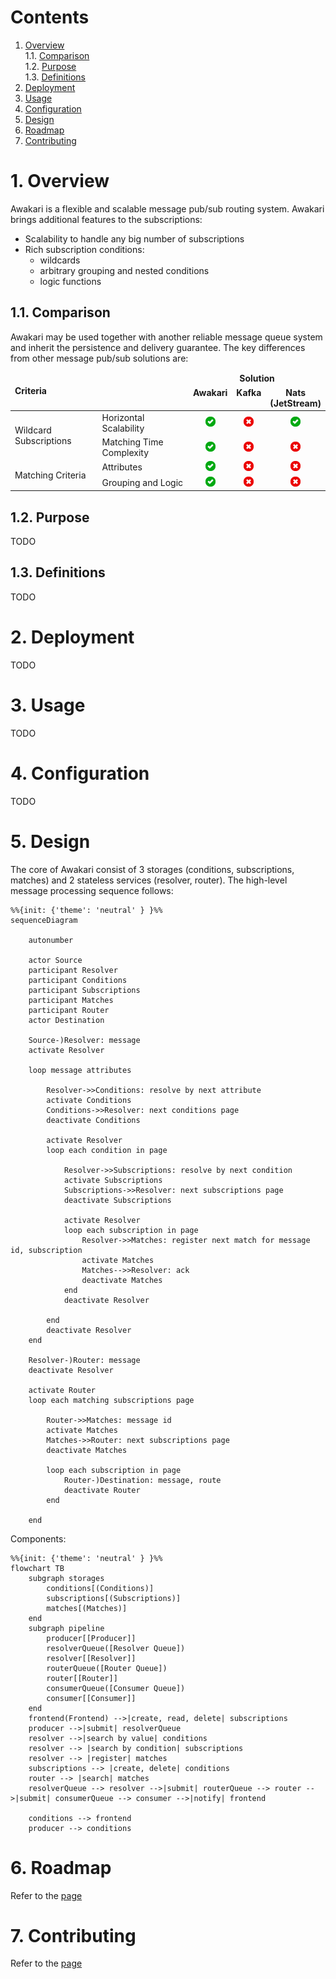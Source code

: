 # Contents

1. [Overview](#1-overview)<br/>
   1.1. [Comparison](#11-comparison)<br/>
   1.2. [Purpose](#12-purpose)<br/>
   1.3. [Definitions](#13-definitions)<br/>
2. [Deployment](#2-deployment)<br/>
3. [Usage](#3-usage)<br/>
4. [Configuration](#4-configuration)<br/>
5. [Design](#5-design)<br/>
6. [Roadmap](#6-roadmap)<br/>
7. [Contributing](#7-contributing)<br/>

# 1. Overview

Awakari is a flexible and scalable message pub/sub routing system. Awakari brings additional features to the 
subscriptions:
* Scalability to handle any big number of subscriptions
* Rich subscription conditions: 
  * wildcards
  * arbitrary grouping and nested conditions 
  * logic functions

## 1.1. Comparison

Awakari may be used together with another reliable message queue system and inherit the persistence and delivery 
guarantee. The key differences from other message pub/sub solutions are:
<table>
    <thead>
        <tr>
            <td rowspan="2" colspan="2"><b>Criteria</b></td>
            <td colspan="4" align="center"><b>Solution</b></td>
        </tr>
        <tr>
            <td align="center" valign="top"><b>Awakari</b></td>
            <td align="center" valign="top"><b>Kafka</b></td>
            <td align="center" valign="top"><b>Nats<br/>(JetStream)</b></td>
        </tr>
    </thead>
    <tbody>
        <tr>
            <td rowspan="2">Wildcard Subscriptions</td>
            <td>Horizontal Scalability</td>
            <td align="center"><img width="16px" src="icon-yes.svg" title=""/></td>
            <td align="center"><img width="16px" src="icon-no.svg" title="consumer- side topic matching"/></td>
            <td align="center"><img width="16px" src="icon-yes.svg" title=""/></td>
        </tr>
        <tr>
            <td>Matching Time Complexity</td>
            <td align="center"><img width="16px" src="icon-yes.svg" title="O(log(N)) for kiwi-tree subscriptions"/></td>
            <td align="center"><img width="16px" src="icon-no.svg" title="O(N)"/></td>
            <td align="center"><img width="16px" src="icon-no.svg" title="O(N)"/></td>
        </tr>
        <tr>
            <td rowspan="2">Matching Criteria</td> 
            <td>Attributes</td>
            <td align="center"><img width="16px" src="icon-yes.svg" title="Any metadata (key/value)"/></td>
            <td align="center"><img width="16px" src="icon-no.svg" title="Topic only"/></td>
            <td align="center"><img width="16px" src="icon-no.svg" title="Subject only"/></td>
        </tr>
        <tr>
            <td>Grouping and Logic</td>
            <td align="center"><img width="16px" src="icon-yes.svg" title="nested arbitrary groups + logic and/or/xor"/></td>
            <td align="center"><img width="16px" src="icon-no.svg" title=""/></td>
            <td align="center"><img width="16px" src="icon-no.svg" title=""/></td>
        </tr>
    </tbody>
</table>

## 1.2. Purpose

TODO

## 1.3. Definitions

TODO

# 2. Deployment

TODO

# 3. Usage

TODO

# 4. Configuration

TODO

# 5. Design

The core of Awakari consist of 3 storages (conditions, subscriptions, matches) and 2 stateless services (resolver, 
router). The high-level message processing sequence follows: 

```mermaid
%%{init: {'theme': 'neutral' } }%%
sequenceDiagram

    autonumber

    actor Source
    participant Resolver
    participant Conditions
    participant Subscriptions
    participant Matches
    participant Router
    actor Destination

    Source-)Resolver: message
    activate Resolver
    
    loop message attributes
    
        Resolver->>Conditions: resolve by next attribute 
        activate Conditions
        Conditions->>Resolver: next conditions page
        deactivate Conditions
        
        activate Resolver
        loop each condition in page
            
            Resolver->>Subscriptions: resolve by next condition
            activate Subscriptions
            Subscriptions->>Resolver: next subscriptions page
            deactivate Subscriptions
            
            activate Resolver
            loop each subscription in page
                Resolver->>Matches: register next match for message id, subscription
                activate Matches
                Matches-->>Resolver: ack
                deactivate Matches
            end
            deactivate Resolver
            
        end
        deactivate Resolver
    end
        
    Resolver-)Router: message
    deactivate Resolver

    activate Router
    loop each matching subscriptions page
        
        Router->>Matches: message id
        activate Matches
        Matches->>Router: next subscriptions page
        deactivate Matches
        
        loop each subscription in page
            Router-)Destination: message, route
            deactivate Router
        end
        
    end
```

Components:

```mermaid
%%{init: {'theme': 'neutral' } }%%
flowchart TB
    subgraph storages
        conditions[(Conditions)]
        subscriptions[(Subscriptions)]
        matches[(Matches)]
    end
    subgraph pipeline
        producer[[Producer]]
        resolverQueue([Resolver Queue])
        resolver[[Resolver]]
        routerQueue([Router Queue])
        router[[Router]]
        consumerQueue([Consumer Queue])
        consumer[[Consumer]]
    end
    frontend(Frontend) -->|create, read, delete| subscriptions
    producer -->|submit| resolverQueue
    resolver -->|search by value| conditions
    resolver --> |search by condition| subscriptions
    resolver --> |register| matches
    subscriptions --> |create, delete| conditions
    router --> |search| matches
    resolverQueue --> resolver -->|submit| routerQueue --> router -->|submit| consumerQueue --> consumer -->|notify| frontend
    
    conditions --> frontend
    producer --> conditions
```

# 6. Roadmap

Refer to the [page](ROADMAP.md)

# 7. Contributing

Refer to the [page](CONTRIBUTING.md)
